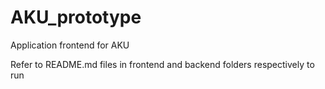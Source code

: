 # AKU_prototype
Application frontend for AKU

Refer to README.md files in frontend and backend folders respectively to run

